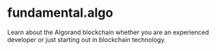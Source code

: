 # fundamental.algo
Learn about the Algorand blockchain whether you are an experienced developer or just starting out in blockchain technology.
